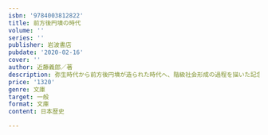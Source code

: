 ```yaml
---
isbn: '9784003812822'
title: 前方後円墳の時代
volume: ''
series: ''
publisher: 岩波書店
pubdate: '2020-02-16'
cover: ''
author: 近藤義郎／著
description: 弥生時代から前方後円墳が造られた時代へ、階級社会形成の過程を描いた記念碑的名著。(解説=下垣仁志)
price: '1320'
genre: 文庫
target: 一般
format: 文庫
content: 日本歴史

---
```

